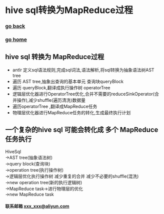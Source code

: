 # hive sql转换为MapReduce过程
### [go back](/hive.md)      
### [go home](../README.md)    
 
## hive sql 转换为 MapReduce过程
+ antlr 定义sql语法规则,完成sql词法,语法解析,将sql转换为抽象语法树AST tree
+ 遍历 AST tree,抽象出查询的基本单元 查询块queryBlock
+ 遍历 queryBlock,翻译成执行操作树 operatorTree
+ 逻辑层优化器进行OperatorTree优化,合并不需要的reduceSinkOperator(合并操作),减少shuffle(遍历清洗)数据量
+ 遍历operatorTree ,翻译成MapReduce任务
+ 物理层优化器进行MapReduce任务的转化,生成最终执行计划
## 一个复杂的hive sql 可能会转化成 多个 MapReduce任务执行
HiveSql  
->AST tree(抽象语法树)  
->query block(查询块)  
->operation tree(执行操作树)  
->逻辑层优化执行操作树 减少重复的合并 减少不必要的shuffle(混洗)  
->new operation tree(新的执行逻辑树)  
->MapReduce task->进行物理层的优化  
->new MapReduce task  



#### 联系邮箱 xxx_xxx@aliyun.com

